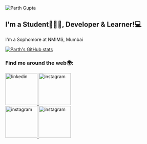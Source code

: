 ![Parth Gupta](https://user-images.githubusercontent.com/82574933/142492135-4bd0aed8-78d9-4936-abb4-36a718be0943.png)



## I'm a Student👨🏻‍🎓, Developer & Learner!💻

I'm a Sophomore at NMIMS, Mumbai

[![Parth's GitHub stats](https://github-readme-stats.vercel.app/api?username=parth-gpt&count_private=true&show_icons=true&theme=maroongold)](https://github.com/parth-gpt/github-readme-stats)



<!--
**parth-gpt10/parth-gpt10** is a ✨ _special_ ✨ repository because its `README.md` (this file) appears on your GitHub profile.

Here are some ideas to get you started:

- 🔭 I’m currently working on ...
- 🌱 I’m currently learning ...![image](https://user-images.githubusercontent.com/82574933/142500283-4e4130e9-29a1-4282-9775-1baed8cf6845.png)

- 👯 I’m looking to collaborate on ...
- 🤔 I’m looking for help with ...
- 💬 Ask me about ...
- 📫 How to reach me: ...
- 😄 Pronouns: ...
- ⚡ Fun fact: ...
-->
<!-- 

<img src="https://github-readme-streak-stats.herokuapp.com/?user=parth-gpt&theme=maroongold" width="48%" >

[![Top Langs](https://github-readme-stats.vercel.app/api/top-langs/?username=parth-gpt&layout=compact&theme=maroongold)](https://github.com/parth-gpt/github-readme-stats)
 -->

### Find me around the web🌍:
<p>
  <a href="https://www.linkedin.com/in/parth-gupta-760b1411b/">
    <img src="https://user-images.githubusercontent.com/82574933/142565219-963a01e8-c529-449d-adf2-798737099b3f.png" style="width:100px; height:100px;" alt="linkedin">
  </a>
  <a href="https://www.instagram.com/parth_gpt/">
    <img src="https://user-images.githubusercontent.com/82574933/142565209-9fb1918b-21d6-4337-81e0-b80b388c86e5.png" style="width:100px;" alt="instagram">
  </a>
  <br>
  <a href="https://www.instagram.com/theshutterstories_/">
    <img src="https://user-images.githubusercontent.com/82574933/142565557-998050b1-9068-4c13-b1a6-26e046558e0a.png" style="width:100px;" alt="instagram">
  </a>
  <a href="https://github.com/parth-gpt">
    <img src="https://user-images.githubusercontent.com/82574933/142566010-5f9d3c35-c02b-48c6-b80c-b40082df6bce.png" style="width:100px;" alt="instagram">
  </a>
</p>


 




